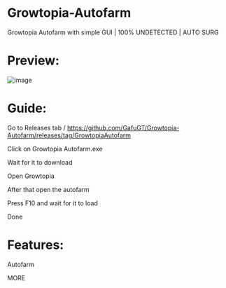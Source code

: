 # Growtopia-Autofarm
Growtopia Autofarm with simple GUI | 100% UNDETECTED | AUTO SURG

# Preview:

![image](https://user-images.githubusercontent.com/125709191/219822272-2951ce0c-1617-450b-95f4-44b690cac381.png)


# Guide:
Go to Releases tab / https://github.com/GafuGT/Growtopia-Autofarm/releases/tag/GrowtopiaAutofarm

Click on Growtopia Autofarm.exe

Wait for it to download

Open Growtopia

After that open the autofarm

Press F10 and wait for it to load

Done

# Features:

Autofarm

MORE

